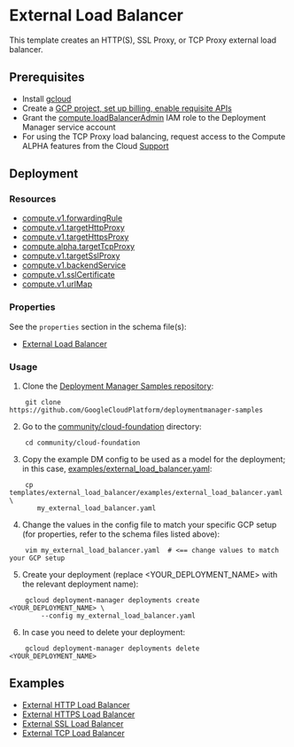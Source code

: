 # External Load Balancer

This template creates an HTTP(S), SSL Proxy, or TCP Proxy external load balancer.

## Prerequisites

- Install [gcloud](https://cloud.google.com/sdk)
- Create a [GCP project, set up billing, enable requisite APIs](../project/README.md)
- Grant the [compute.loadBalancerAdmin](https://cloud.google.com/compute/docs/access/iam)
  IAM role to the Deployment Manager service account
- For using the TCP Proxy load balancing, request access to the Compute ALPHA features
  from the Cloud [Support](https://cloud.google.com/support/)

## Deployment

### Resources

- [compute.v1.forwardingRule](https://cloud.google.com/compute/docs/reference/latest/forwardingRules)
- [compute.v1.targetHttpProxy](https://cloud.google.com/compute/docs/reference/latest/targetHttpProxies)
- [compute.v1.targetHttpsProxy](https://cloud.google.com/compute/docs/reference/latest/targetHttpsProxies)
- [compute.alpha.targetTcpProxy](https://www.googleapis.com/discovery/v1/apis/compute/alpha/rest)
- [compute.v1.targetSslProxy](https://cloud.google.com/compute/docs/reference/latest/targetSslProxies)
- [compute.v1.backendService](https://cloud.google.com/compute/docs/reference/rest/v1/backendServices)
- [compute.v1.sslCertificate](https://cloud.google.com/compute/docs/reference/rest/v1/sslCertificates)
- [compute.v1.urlMap](https://cloud.google.com/compute/docs/reference/rest/v1/urlMaps)

### Properties

See the `properties` section in the schema file(s):

- [External Load Balancer](external_load_balancer.py.schema)

### Usage

1. Clone the [Deployment Manager Samples repository](https://github.com/GoogleCloudPlatform/deploymentmanager-samples):

```shell
    git clone https://github.com/GoogleCloudPlatform/deploymentmanager-samples
```

2. Go to the [community/cloud-foundation](../../) directory:

```shell
    cd community/cloud-foundation
```

3. Copy the example DM config to be used as a model for the deployment; in this
   case, [examples/external\_load\_balancer.yaml](examples/external_load_balancer.yaml):

```shell
    cp templates/external_load_balancer/examples/external_load_balancer.yaml \
       my_external_load_balancer.yaml
```

4. Change the values in the config file to match your specific GCP setup (for
   properties, refer to the schema files listed above):

```shell
    vim my_external_load_balancer.yaml  # <== change values to match your GCP setup
```

5. Create your deployment (replace \<YOUR\_DEPLOYMENT\_NAME\> with the relevant
   deployment name):

```shell
    gcloud deployment-manager deployments create <YOUR_DEPLOYMENT_NAME> \
        --config my_external_load_balancer.yaml
```

6. In case you need to delete your deployment:

```shell
    gcloud deployment-manager deployments delete <YOUR_DEPLOYMENT_NAME>
```

## Examples

- [External HTTP Load Balancer](examples/external_load_balancer_http.yaml)
- [External HTTPS Load Balancer](examples/external_load_balancer_https.yaml)
- [External SSL Load Balancer](examples/external_load_balancer_ssl.yaml)
- [External TCP Load Balancer](examples/external_load_balancer_tcp.yaml)
